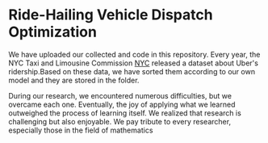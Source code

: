 # Ride-Hailing Vehicle Dispatch Optimization
We have uploaded our collected and code in this repository.
Every year, the NYC Taxi and Limousine Commission [NYC](https://www.nyc.gov/site/tlc/about/tlc-trip-record-data.page) released a dataset about Uber's ridership.Based on these data, we have sorted them according to our own model and they are stored in the  folder.

During our research, we encountered numerous difficulties, but we overcame each one. Eventually, the joy of applying what we learned outweighed the process of learning itself. We realized that research is challenging but also enjoyable. We pay tribute to every researcher, especially those in the field of mathematics
